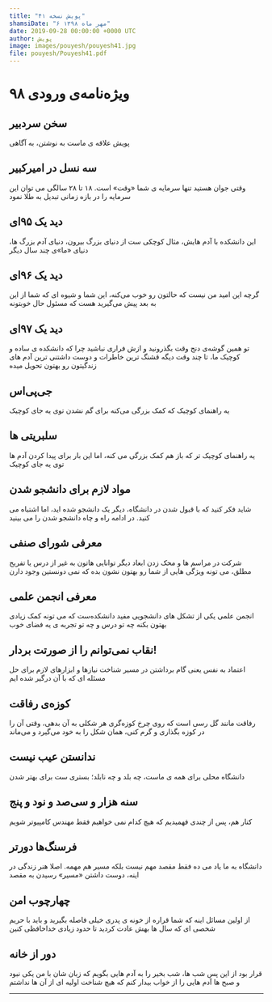 ```yaml
---
title: "پویش نسخه ۴۱"
shamsiDate: "۶ مهر ماه ۱۳۹۸"
date: 2019-09-28 00:00:00 +0000 UTC
author: پویش
image: images/pouyesh/pouyesh41.jpg
file: pouyesh/Pouyesh41.pdf
---
```


ویژه‌نامه‌ی ورودی ۹۸
===============

سخن سردبیر
-------
پویش علاقه ی ماست به نوشتن، به آگاهی

سه نسل در امیرکبیر
---
وقتی جوان هستید تنها سرمایه ی شما «وقت» است. ۱۸ تا ۲۸ سالگی می توان این سرمایه را در بازه زمانی تبدیل به طلا نمود‍

دید یک ۹۵‌ای
---
این دانشکده با آدم هایش، مثال کوچکی ست از دنیای بزرگ بیرون، دنیای آدم بزرگ ها، دنیای «ما»ی چند سال دیگر

دید یک ۹۶‌ای
---
گرچه این امید من نیست که حالتون رو خوب می‌کنه، این شما و شیوه ای که شما از این به بعد پیش می‌گیرید هست که مسئول حال خوبتونه

دید یک ۹۷‌ای
---
تو همین گوشه‌ی دنج وقت بگذرونید و ازش فراری نباشید چرا که دانشکده ی ساده و کوچیک ما، تا چند وقت دیگه قشنگ ترین خاطرات و دوست داشتنی ترین آدم های زندگیتون رو بهتون تحویل میده

جی‌پی‌اس
---
یه راهنمای کوچیک که کمک بزرگی می‌کنه برای گم نشدن توی یه جای کوچیک

سلبریتی ها
---
یه راهنمای کوچیک تر که باز هم کمک بزرگی می کنه، اما این بار برای پیدا کردن آدم ها توی یه جای کوچیک

مواد لازم برای دانشجو شدن 
---
شاید فکر کنید که با قبول شدن در دانشگاه، دیگر یک دانشجو شده اید، اما اشتباه می کنید. در ادامه راه و چاه دانشجو شدن را می بینید

معرفی شورای صنفی
---
شرکت در مراسم ها و محک زدن ابعاد دیگر توانایی هاتون به غیر از درس یا تفریح مطلق، می تونه ویژگی هایی از شما رو بهتون نشون بده که نمی دونستین وجود دارن 

معرفی انجمن علمی
---
انجمن علمی یکی از تشکل های دانشجویی مفید دانشکده‌ست که می تونه کمک زیادی بهتون بکنه چه تو درس و چه تو تجربه ی یه فضای خوب
 
نقاب نمی‌توانم را از صورتت بردار!
---
اعتماد به نفس یعنی گام برداشتن در مسیر شناخت نیازها و ابزارهای لازم برای حل مسئله ای که با آن درگیر شده ایم 

کوزه‌ی رفاقت
---
رفاقت مانند گل رسی است  که روی چرخ کوزه‌گری هر شکلی به آن  بدهی، وقتی آن را در کوزه بگذاری و گرم کنی، همان شکل را به خود می‌گیرد و می‌ماند

ندانستن عیب نیست
---
دانشگاه محلی برای همه ی ماست، چه بلد و چه نابلد؛ بستری ست برای بهتر شدن

سنه هزار و سی‌صد و نود و پنج
---
کنار هم، پس از چندی فهمیدیم که هیچ کدام نمی خواهیم فقط مهندس کامپیوتر شویم

فرسنگ‌ها دورتر
---
دانشگاه به ما یاد می ده فقط مقصد مهم نیست بلکه مسیر هم مهمه. اصلا هنر زندگی در اینه، دوست داشتن «مسیر» رسیدن به مقصد 

چهارچوب امن
---
از اولین مسائل اینه که شما قراره از خونه ی پدری خیلی فاصله بگیرید و باید با حریم شخصی  ای که سال ها بهش عادت کردید تا حدود زیادی خداحافظی کنین 

دور از خانه
---
قرار بود از این پس شب ها، شب بخیر را به آدم هایی بگویم که زبان شان با من یکی نبود و صبح ها آدم هایی را از خواب بیدار کنم که هیچ شناخت اولیه ای از آن ها نداشتم


----
